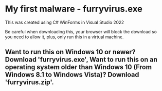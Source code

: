 # My first malware - furryvirus.exe
This was created using C# WinForms in Visual Studio 2022

Be careful when downloading this, your browser will block the download so you need to allow it,
plus, only run this in a virtual machine.

Want to run this on Windows 10 or newer? Download 'furryvirus.exe',
Want to run this on an operating system older than Windows 10 (From Windows 8.1 to Windows Vista)? Download 'furryvirus.zip'.
------------
